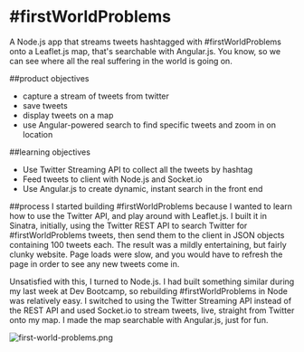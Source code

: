#firstWorldProblems
==============

A Node.js app that streams tweets hashtagged with #firstWorldProblems onto a Leaflet.js map, that's searchable with Angular.js. You know, so we can see where all the real suffering in the world is going on.

##product objectives
- capture a stream of tweets from twitter
- save tweets
- display tweets on a map
- use Angular-powered search to find specific tweets and zoom in on location

##learning objectives
- Use Twitter Streaming API to collect all the tweets by hashtag
- Feed tweets to client with Node.js and Socket.io
- Use Angular.js to create dynamic, instant search in the front end

##process
I started building #firstWorldProblems because I wanted to learn how to use the Twitter API, and play around with Leaflet.js. I built it in Sinatra, initially, using the Twitter REST API to search Twitter for #firstWorldProblems tweets, then send them to the client in JSON objects containing 100 tweets each. The result was a mildly entertaining, but fairly clunky website. Page loads were slow, and you would have to refresh the page in order to see any new tweets come in.

Unsatisfied with this, I turned to Node.js. I had built something similar during my last week at Dev Bootcamp, so rebuilding #firstWorldProblems in Node was relatively easy. I switched to using the Twitter Streaming API instead of the REST API and used Socket.io to stream tweets, live, straight from Twitter onto my map. I made the map searchable with Angular.js, just for fun.

![first-world-problems.png](https://dbc-devconnect-production.s3.amazonaws.com/uploads/1407532104092/first-world-problems.png)
